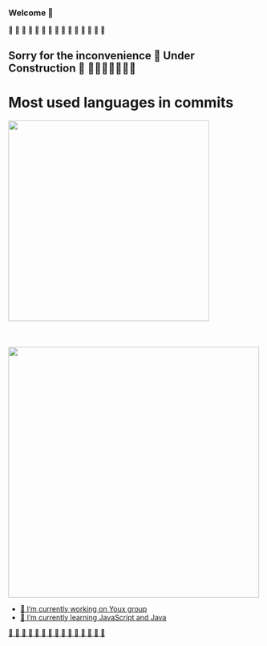 ###  Welcome 👋
🚧 🚧 🚧 🚧 🚧 🚧 🚧 🚧 🚧 🚧 🚧 🚧 🚧 🚧 🚧 
## Sorry for the inconvenience 🚧 Under Construction 🚧 🚜🦼👷🏾👷🏻👷

<div>
  <h1>Most used languages in commits</h1>
  <a href="https://github.com/denion465"/>
  <img height="400em" src="https://github-readme-stats.vercel.app/api/top-langs/?username=denion465&langs_count=16&theme=dracula"/> <br>
  <br>
  <br>
  <br>
  <img height="500em" src="https://wakatime.com/share/@denion465/c1d16827-c191-48d0-9dd1-a06a6e3a5490.svg"/>
</div>

- 🔭 I’m currently working on Youx group
- 🌱 I’m currently learning JavaScript and Java

🚧 🚧 🚧 🚧 🚧 🚧 🚧 🚧 🚧 🚧 🚧 🚧 🚧 🚧 🚧 
